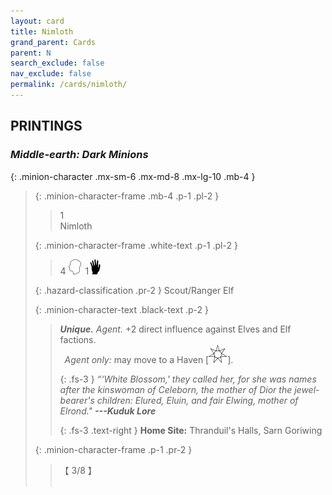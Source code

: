 ```yaml
---
layout: card
title: Nimloth
grand_parent: Cards
parent: N
search_exclude: false
nav_exclude: false
permalink: /cards/nimloth/
---
```


## PRINTINGS


### _Middle-earth: Dark Minions_

{: .minion-character .mx-sm-6 .mx-md-8 .mx-lg-10 .mb-4 }
> {: .minion-character-frame .mb-4 .p-1 .pl-2 }
> > <div class="hazard-mp">1</div>
> > <div class="card-name">Nimloth</div>
>
> {: .minion-character-frame .white-text .p-1 .pl-2 }
> > 4 ![](/assets/images/mind.svg)&ensp;1![](/assets/images/di.svg)
>
> {: .hazard-classification .pr-2 }
> Scout/Ranger Elf
>
> {: .minion-character-text .black-text .p-2 }
> > _**Unique.**_ _Agent._ +2 direct influence against Elves and Elf factions. <br>&ensp;_Agent only:_ may move to a Haven \[![](/assets/images/free-haven.svg)]. 
> > 
> > {: .fs-3 } 
> > _“‘White Blossom,' they called her, for she was names after the kinswoman of Celeborn, the mother of Dior the jewel-bearer's children: Elured, Eluin, and fair Elwing, mother of Elrond."_ ***---&#65279;Kuduk Lore***  
> > 
> > {: .fs-3 .text-right } 
> > **Home Site:** Thranduil's Halls, Sarn Goriwing 
>
> {: .minion-character-frame .p-1 .pr-2 }
> > <div class="card-shield">【 3/8 】</div>
> > <div class="card-corruption-white">&nbsp;</div>
